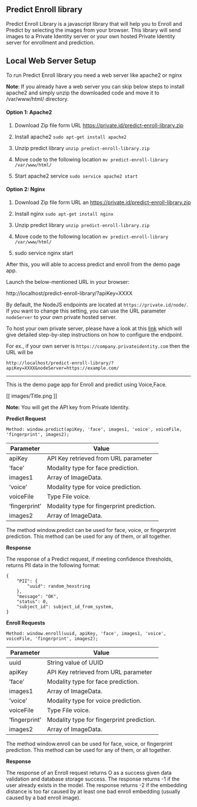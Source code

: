## Predict Enroll library  ##

Predict Enroll Library is a javascript library that will help you to Enroll and Predict by selecting the images from your browser. This library will send images to a Private Identity server or your own hosted Private Identity server for enrollment and prediction.

## Local Web Server Setup ##

To run Predict Enroll library you need a web server like apache2 or nginx

**Note**: If you already have a web server you can skip below steps to install apache2 and simply unzip the downloaded code and move it to /var/www/html/ directory.

#### Option 1: Apache2 #### 

1. Download Zip file form URL https://private.id/predict-enroll-library.zip

2. Install apache2  `sudo apt-get install apache2`

3. Unzip predict library `unzip predict-enroll-library.zip` 

4. Move code to the following location `mv predict-enroll-library /var/www/html/`

5. Start apache2 service `sudo service apache2 start`

#### Option 2: Nginx #### 

1. Download Zip file form URL an https://private.id/predict-enroll-library.zip

2. Install nginx `sudo apt-get install nginx`

3. Unzip predict library `unzip predict-enroll-library.zip` 

4. Move code to the following location `mv predict-enroll-library /var/www/html/` 

5. sudo service nginx start


After this, you will able to access predict and enroll from the demo page app. 

Launch the below-mentioned URL in your browser:

http://localhost/predict-enroll-library/?apiKey=XXXX

By default, the NodeJS endpoints are located at `https://private.id/node/`. If you want to change this setting, you can use the URL parameter `nodeServer` to your own private hosted server.

To host your own private server, please have a look at this [link](https://github.com/openinfer/PrivateIdentity/wiki/cluster-setup) which will give detailed step-by-step instructions on how to configure the endpoint.

For ex., if your own server is `https://company.privateidentity.com` then the URL will be

`http://localhost/predict-enroll-library/?apiKey=XXXX&nodeServer=https://example.com/`

---------------------------------------------------------------------
This is the demo page app for Enroll and predict using Voice,Face.

[[ images/Title.png ]]

**Note:** You will get the API key from Private Identity.


**Predict Request**

`Method: window.predict(apiKey, 'face', images1, 'voice', voiceFile, 'fingerprint', images2);`


|Parameter     |         Value| 
|-----|----|
|apiKey           |         API Key retrieved from URL parameter |
|’face’      |         Modality type for face prediction.|
|images1      |         Array of ImageData.|
|’voice’      |         Modality type for voice prediction.|
|voiceFile      |         Type File voice.|
|’fingerprint’      |         Modality type for fingerprint prediction.|
|images2      |         Array of ImageData.|

The method window.predict can be used for face, voice, or fingerprint prediction. This method can be used for any of them, or all together. 

**Response**


The response of a Predict request, if meeting confidence thresholds, returns PII data in the following format:
```
{
    "PII": {
        "uuid": random_hexstring
    },
    "message": "OK",
    "status": 0,
    "subject_id": subject_id_from_system,
}
```

**Enroll Requests**

`Method: window.enroll(uuid, apiKey, 'face', images1, 'voice', voiceFile, 'fingerprint', images2);`


|Parameter     |         Value| 
|-----|----|
|uuid           |         String value of UUID |
|apiKey           |         API Key retrieved from URL parameter |
|’face’      |         Modality type for face prediction.|
|images1      |         Array of ImageData.|
|’voice’      |         Modality type for voice prediction.|
|voiceFile      |         Type File voice.|
|’fingerprint’      |         Modality type for fingerprint prediction.|
|images2      |         Array of ImageData.|

The method window.enroll can be used for face, voice, or fingerprint prediction. This method can be used for any of them, or all together. 

**Response**

The response of an Enroll request returns O as a success given data validation and database storage success. The response returns -1 if the user already exists in the model. The response returns -2 if the embedding distance is too far caused by at least one bad enroll embedding (usually caused by a bad enroll image).
